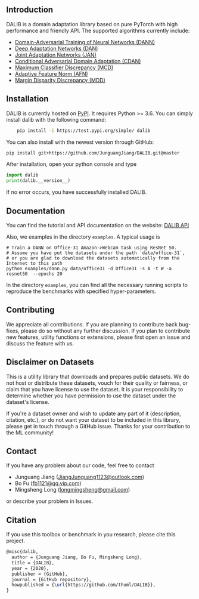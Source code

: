 ## Introduction
DALIB is a domain adaptation library based on pure PyTorch with high performance and friendly API. The supported algorithms currently include:

- [Domain-Adversarial Training of Neural Networks 
(DANN)](https://arxiv.org/abs/1505.07818)
- [Deep Adaptation Networks (DAN)](https://arxiv.org/abs/1502.02791)
- [Joint Adaptation Networks (JAN)](https://arxiv.org/abs/1605.06636)
- [Conditional Adversarial Domain Adaptation 
(CDAN)](https://arxiv.org/abs/1705.10667)
- [Maximum Classifier Discrepancy (MCD)](https://arxiv.org/abs/1712.02560)
- [Adaptive Feature Norm (AFN)](https://arxiv.xilesou.top/abs/1811.07456)
- [ Margin Disparity Discrepancy (MDD)](https://arxiv.org/abs/1904.05801)

## Installation

DALIB is currently hosted on [PyPI](https://pypi.org/project/dalib/). It requires Python >= 3.6. You can simply install dalib with the following command:

```bash
    pip install -i https://test.pypi.org/simple/ dalib
```

You can also install with the newest version through GitHub:

```bash
pip install git+https://github.com/JunguangJiang/DALIB.git@master
```

After installation, open your python console and type

```python
import dalib 
print(dalib.__version__)
```

If no error occurs, you have successfully installed DALIB.
    
## Documentation
You can find the tutorial and API documentation on the website: [DALIB API](https://dalib.readthedocs.io/en/latest/index.html)

Also, we examples in the directory `examples`. A typical usage is 
```shell script
# Train a DANN on Office-31 Amazon->Webcam task using ResNet 50.
# Assume you have put the datasets under the path `data/office-31`, 
# or you are glad to download the datasets automatically from the Internet to this path
python examples/dann.py data/office31 -d Office31 -s A -t W -a resnet50  --epochs 20
```

In the directory `examples`, you can find all the necessary running scripts to reproduce the benchmarks with specified hyper-parameters.

## Contributing
We appreciate all contributions. If you are planning to contribute back bug-fixes, please do so without any further discussion. If you plan to contribute new features, utility functions or extensions, please first open an issue and discuss the feature with us.

## Disclaimer on Datasets

This is a utility library that downloads and prepares public datasets. We do not host or distribute these datasets, vouch for their quality or fairness, or claim that you have license to use the dataset. It is your responsibility to determine whether you have permission to use the dataset under the dataset's license.

If you're a dataset owner and wish to update any part of it (description, citation, etc.), or do not want your dataset to be included in this library, please get in touch through a GitHub issue. Thanks for your contribution to the ML community!


## Contact
If you have any problem about our code, feel free to contact 
- Junguang Jiang (JiangJunguang1123@outlook.com)
- Bo Fu (fb1121@qq.vip.com)
- Mingsheng Long (longmingsheng@gmail.com)

or describe your problem in Issues.

## Citation

If you use this toolbox or benchmark in you research, please cite this project. 

```latex
@misc{dalib,
  author = {Junguang Jiang, Bo Fu, Mingsheng Long},
  title = {DALIB},
  year = {2020},
  publisher = {GitHub},
  journal = {GitHub repository},
  howpublished = {\url{https://github.com/thuml/DALIB}},
}
```
